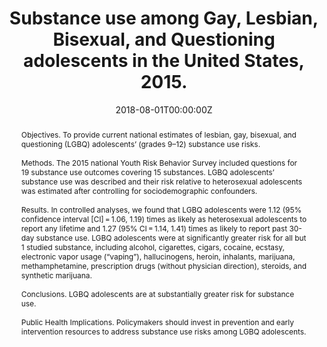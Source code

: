 ---
title: "Substance use among Gay, Lesbian, Bisexual, and Questioning adolescents in the United States, 2015."

authors:
- "admin"
- "Laramie R. Smith"
- "Steffanie A. Strathdee"
- "John W. Ayers"
date: "2018-08-01T00:00:00Z"
doi: "10.2105/AJPH.2018.304446"
venue: "American Journal of Public Health"
publishDate: "2017-01-01T00:00:00Z"
publication_types: ["2"]
abstract: "Objectives. To provide current national estimates of lesbian, gay, bisexual, and questioning (LGBQ) adolescents’ (grades 9–12) substance use risks.<br><br>Methods. The 2015 national Youth Risk Behavior Survey included questions for 19 substance use outcomes covering 15 substances. LGBQ adolescents’ substance use was described and their risk relative to heterosexual adolescents was estimated after controlling for sociodemographic confounders.<br><br>Results. In controlled analyses, we found that LGBQ adolescents were 1.12 (95% confidence interval [CI] = 1.06, 1.19) times as likely as heterosexual adolescents to report any lifetime and 1.27 (95% CI = 1.14, 1.41) times as likely to report past 30-day substance use. LGBQ adolescents were at significantly greater risk for all but 1 studied substance, including alcohol, cigarettes, cigars, cocaine, ecstasy, electronic vapor usage (“vaping”), hallucinogens, heroin, inhalants, marijuana, methamphetamine, prescription drugs (without physician direction), steroids, and synthetic marijuana.<br><br>Conclusions. LGBQ adolescents are at substantially greater risk for substance use.<br><br>Public Health Implications. Policymakers should invest in prevention and early intervention resources to address substance use risks among LGBQ adolescents."
summary: "Caputi, T. L., Smith, L. R., Strathdee, S. A., & Ayers, J. W. (2018). Substance Use Among Lesbian, Gay, Bisexual, and Questioning Adolescents in the United States, 2015. American Journal of Public Health, 108(8), 10311034. doi:10.2105/ajph.2018.304446"
tags: 
featured: false
links:
- name: Paper Link
  url: "https://ajph.aphapublications.org/doi/full/10.2105/AJPH.2018.304446?casa_token=gazDt1QfDWkAAAAA%3AvqFK2dBeFyJKWZAlJLjDJKW9SGzoAev19r14GkOsfKShQRPykojUseXbQcLBQrgipoJeXRe8rY1gnw"
url_pdf: "/files/AJPH-2018.pdf"
image:
  focal_point: ""
  preview_only: false
---